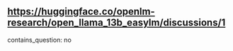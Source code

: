 ## https://huggingface.co/openlm-research/open_llama_13b_easylm/discussions/1

contains_question: no